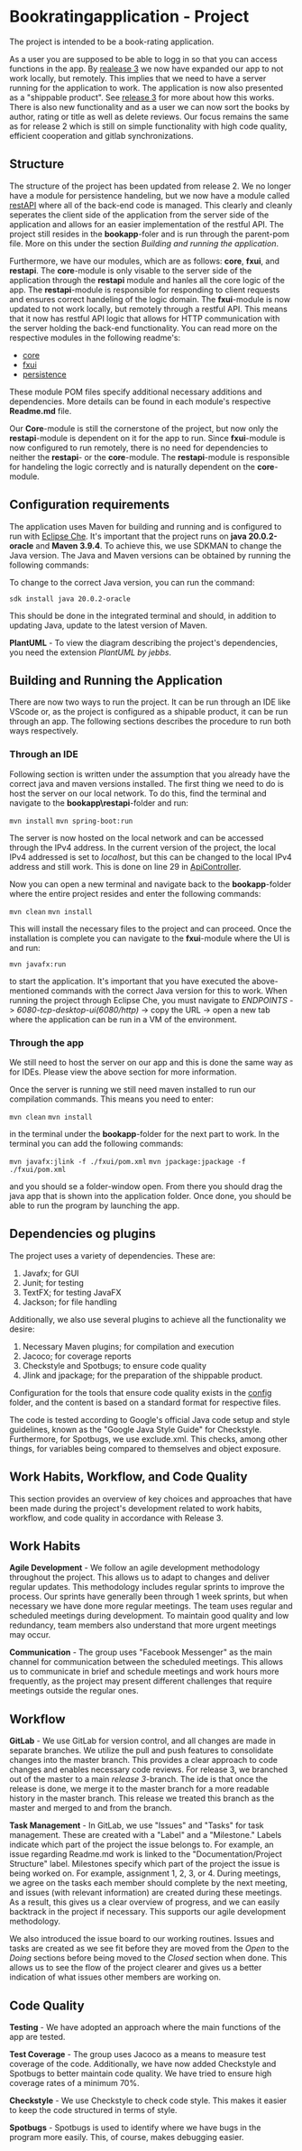 # Bookratingapplication - Project

The project is intended to be a book-rating application.

As a user you are supposed to be able to logg in so that you can access functions in the app. By [realease 3](docs\Release3.md) we now have expanded our app to not work locally, but remotely. This implies that we need to have a server running for the application to work. The application is now also presented as a "shippable product". See [release 3](docs\Release3.md) for more about how this works. There is also new functionality and as a user we can now sort the books by author, rating or title as well as delete reviews. Our focus remains the same as for release 2 which is still on simple functionality with high code quality, efficient cooperation and gitlab synchronizations.


## Structure

The structure of the project has been updated from release 2. We no longer have a module for persistence handeling, but we now have a module called [restAPI](bookapp\restapi) where all of the back-end code is managed. This clearly and cleanly seperates the client side of the application from the server side of the application and allows for an easier implementation of the restful API. The project still resides in the **bookapp**-foler and is run through the parent-pom file. More on this under the section *Building and running the application*. 

Furthermore, we have our modules, which are as follows: **core**, **fxui**, and **restapi**. The **core**-module is only visable to the server side of the application through the **restapi** module and hanles all the core logic of the app. The **restapi**-module is responsible for responding to client requests and ensures correct handeling of the logic domain. The **fxui**-module is now updated to not work locally, but remotely through a restful API. This means that it now has restful API logic that allows for HTTP communication with the server holding the back-end functionality. You can read more on the respective modules in the following readme's:

* [core](docs\ReadMecore.md)
* [fxui](docs\ReadMefxui.md)
* [persistence](docs\ReadMerestapi.md)

These module POM files specify additional necessary additions and dependencies. More details can be found in each module's respective **Readme.md** file.

Our **Core**-module is still the cornerstone of the project, but now only the **restapi**-module is dependent on it for the app to run. Since **fxui**-module is now configured to run remotely, there is no need for dependencies to neither the **restapi**- or the **core**-module. The **restapi**-module is responsible for handeling the logic correctly and is naturally dependent on the **core**-module.


## Configuration requirements

The application uses Maven for building and running and is configured to run with [Eclipse Che](https://che.stud.ntnu.no/#https://gitlab.stud.idi.ntnu.no/it1901/groups-2023/gr2349/gr2349?new). It's important that the project runs on **java 20.0.2-oracle** and **Maven 3.9.4**. To achieve this, we use SDKMAN to change the Java version. The Java and Maven versions can be obtained by running the following commands:

To change to the correct Java version, you can run the command:

`sdk install java 20.0.2-oracle`

This should be done in the integrated terminal and should, in addition to updating Java, update to the latest version of Maven.

__PlantUML__ - To view the diagram describing the project's dependencies, you need the extension *PlantUML by jebbs*.

## Building and Running the Application

There are now two ways to run the project. It can be run through an IDE like VScode or, as the project is configured as a shipable product, it can be run through an app. The following sections describes the procedure to run both ways respectively.

### Through an IDE 

Following section is written under the assumption that you already have the correct java and maven versions installed.
The first thing we need to do is host the server on our local network. To do this, find the terminal and navigate to the **bookapp\restapi**-folder and run:

`mvn install`
`mvn spring-boot:run`

The server is now hosted on the local network and can be accessed through the IPv4 address. In the current version of the project, the local IPv4 addressed is set to *localhost*, but this can be changed to the local IPv4 address and still work. This is done on line 29 in [ApiController](bookapp\fxui\src\main\java\bookapp\fxui\RemoteApiAccess.java).

Now you can open a new terminal and navigate back to the **bookapp**-folder where the entire project resides and enter the following commands:

`mvn clean`
`mvn install`

This will install the necessary files to the project and can proceed. Once the installation is complete you can navigate to the **fxui**-module where the UI is and run:

`mvn javafx:run`

to start the application. It's important that you have executed the above-mentioned commands with the correct Java version for this to work. When running the project through Eclipse Che, you must navigate to *ENDPOINTS* -> *6080-tcp-desktop-ui(6080/http)* -> copy the URL -> open a new tab where the application can be run in a VM of the environment.

### Through the app

We still need to host the server on our app and this is done the same way as for IDEs. Please view the above section for more information.

Once the server is running we still need maven installed to run our compilation commands. This means you need to enter:

`mvn clean`
`mvn install`

in the terminal under the **bookapp**-folder for the next part to work. In the terminal you can add the following commands:

`mvn javafx:jlink -f ./fxui/pom.xml`
`mvn jpackage:jpackage -f ./fxui/pom.xml`

and you should se a folder-window open. From there you should drag the java app that is shown into the application folder. Once done, you should be able to run the program by launching the app. 

## Dependencies og plugins

The project uses a variety of dependencies. These are:

1. Javafx; for GUI
2. Junit; for testing
3. TextFX; for testing JavaFX
4. Jackson; for file handling 

Additionally, we also use several plugins to achieve all the functionality we desire:

1. Necessary Maven plugins; for compilation and execution
2. Jacoco; for coverage reports
3. Checkstyle and Spotbugs; to ensure code quality
5. Jlink and jpackage; for the preparation of the shippable product.

Configuration for the tools that ensure code quality exists in the [config](bookapp\config) folder, and the content is based on a standard format for respective files.

The code is tested according to Google's official Java code setup and style guidelines, known as the "Google Java Style Guide" for Checkstyle. Furthermore, for Spotbugs, we use exclude.xml. This checks, among other things, for variables being compared to themselves and object exposure.

## Work Habits, Workflow, and Code Quality

This section provides an overview of key choices and approaches that have been made during the project's development related to work habits, workflow, and code quality in accordance with Release 3.

## Work Habits

__Agile Development__ - We follow an agile development methodology throughout the project. This allows us to adapt to changes and deliver regular updates. This methodology includes regular sprints to improve the process. Our sprints have generally been through 1 week sprints, but when necessary we have done more regular meetings. The team uses regular and scheduled meetings during development. To maintain good quality and low redundancy, team members also understand that more urgent meetings may occur.

__Communication__ -  The group uses "Facebook Messenger" as the main channel for communication between the scheduled meetings. This allows us to communicate in brief and schedule meetings and work hours more frequently, as the project may present different challenges that require meetings outside the regular ones.

## Workflow

__GitLab__ - We use GitLab for version control, and all changes are made in separate branches. We utilize the pull and push features to consolidate changes into the master branch. This provides a clear approach to code changes and enables necessary code reviews. For release 3, we branched out of the master to a main *release 3*-branch. The ide is that once the release is done, we merge it to the master branch for a more readable history in the master branch. This release we treated this branch as the master and merged to and from the branch.

__Task Management__ - In GitLab, we use "Issues" and "Tasks" for task management. These are created with a "Label" and a "Milestone." Labels indicate which part of the project the issue belongs to. For example, an issue regarding Readme.md work is linked to the "Documentation/Project Structure" label. Milestones specify which part of the project the issue is being worked on. For example, assignment 1, 2, 3, or 4. During meetings, we agree on the tasks each member should complete by the next meeting, and issues (with relevant information) are created during these meetings. As a result, this gives us a clear overview of progress, and we can easily backtrack in the project if necessary. This supports our agile development methodology. 

We also introduced the issue board to our working routines. Issues and tasks are created as we see fit before they are moved from the *Open* to the *Doing* sections before being moved to the *Closed* section when done. This allows us to see the flow of the project clearer and gives us a better indication of what issues other members are working on. 

## Code Quality

__Testing__ - We have adopted an approach where the main functions of the app are tested. 

__Test Coverage__ - The group uses Jacoco as a means to measure test coverage of the code. Additionally, we have now added Checkstyle and Spotbugs to better maintain code quality. We have tried to ensure high coverage rates of a minimum 70%. 

__Checkstyle__ - We use Checkstyle to check code style. This makes it easier to keep the code structured in terms of style.

__Spotbugs__ - Spotbugs is used to identify where we have bugs in the program more easily. This, of course, makes debugging easier.